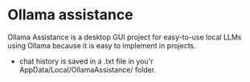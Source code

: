 # Ollama assistance
Ollama Assistance is a desktop GUI project for easy-to-use local LLMs using Ollama because it is easy to implement in projects.

- chat history is saved in a .txt file in you'r AppData/Local/OllamaAssistance/ folder.
